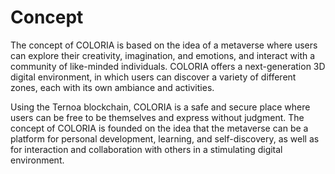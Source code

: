 # Concept

The concept of COLORIA is based on the idea of a metaverse where users can explore their creativity, imagination, and emotions, and interact with a community of like-minded individuals. COLORIA offers a next-generation 3D digital environment, in which users can discover a variety of different zones, each with its own ambiance and activities.

Using the Ternoa blockchain, COLORIA is a safe and secure place where users can be free to be themselves and express without judgment. The concept of COLORIA is founded on the idea that the metaverse can be a platform for personal development, learning, and self-discovery, as well as for interaction and collaboration with others in a stimulating digital environment.
